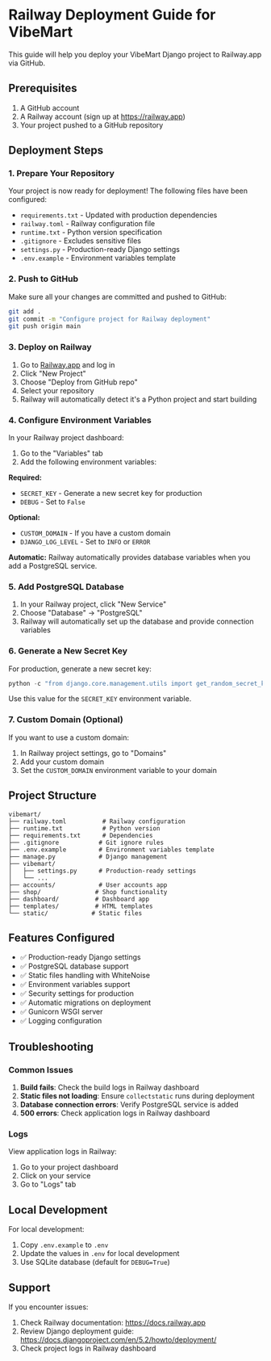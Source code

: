# Railway Deployment Guide for VibeMart

This guide will help you deploy your VibeMart Django project to Railway.app via GitHub.

## Prerequisites

1. A GitHub account
2. A Railway account (sign up at https://railway.app)
3. Your project pushed to a GitHub repository

## Deployment Steps

### 1. Prepare Your Repository

Your project is now ready for deployment! The following files have been configured:

- `requirements.txt` - Updated with production dependencies
- `railway.toml` - Railway configuration file
- `runtime.txt` - Python version specification
- `.gitignore` - Excludes sensitive files
- `settings.py` - Production-ready Django settings
- `.env.example` - Environment variables template

### 2. Push to GitHub

Make sure all your changes are committed and pushed to GitHub:

```bash
git add .
git commit -m "Configure project for Railway deployment"
git push origin main
```

### 3. Deploy on Railway

1. Go to [Railway.app](https://railway.app) and log in
2. Click "New Project"
3. Choose "Deploy from GitHub repo"
4. Select your repository
5. Railway will automatically detect it's a Python project and start building

### 4. Configure Environment Variables

In your Railway project dashboard:

1. Go to the "Variables" tab
2. Add the following environment variables:

**Required:**
- `SECRET_KEY` - Generate a new secret key for production
- `DEBUG` - Set to `False`

**Optional:**
- `CUSTOM_DOMAIN` - If you have a custom domain
- `DJANGO_LOG_LEVEL` - Set to `INFO` or `ERROR`

**Automatic:**
Railway automatically provides database variables when you add a PostgreSQL service.

### 5. Add PostgreSQL Database

1. In your Railway project, click "New Service"
2. Choose "Database" → "PostgreSQL"
3. Railway will automatically set up the database and provide connection variables

### 6. Generate a New Secret Key

For production, generate a new secret key:

```python
python -c "from django.core.management.utils import get_random_secret_key; print(get_random_secret_key())"
```

Use this value for the `SECRET_KEY` environment variable.

### 7. Custom Domain (Optional)

If you want to use a custom domain:

1. In Railway project settings, go to "Domains"
2. Add your custom domain
3. Set the `CUSTOM_DOMAIN` environment variable to your domain

## Project Structure

```
vibemart/
├── railway.toml          # Railway configuration
├── runtime.txt           # Python version
├── requirements.txt      # Dependencies
├── .gitignore           # Git ignore rules
├── .env.example         # Environment variables template
├── manage.py            # Django management
├── vibemart/
│   ├── settings.py      # Production-ready settings
│   └── ...
├── accounts/            # User accounts app
├── shop/               # Shop functionality
├── dashboard/          # Dashboard app
├── templates/          # HTML templates
└── static/            # Static files
```

## Features Configured

- ✅ Production-ready Django settings
- ✅ PostgreSQL database support
- ✅ Static files handling with WhiteNoise
- ✅ Environment variables support
- ✅ Security settings for production
- ✅ Automatic migrations on deployment
- ✅ Gunicorn WSGI server
- ✅ Logging configuration

## Troubleshooting

### Common Issues

1. **Build fails**: Check the build logs in Railway dashboard
2. **Static files not loading**: Ensure `collectstatic` runs during deployment
3. **Database connection errors**: Verify PostgreSQL service is added
4. **500 errors**: Check application logs in Railway dashboard

### Logs

View application logs in Railway:
1. Go to your project dashboard
2. Click on your service
3. Go to "Logs" tab

## Local Development

For local development:

1. Copy `.env.example` to `.env`
2. Update the values in `.env` for local development
3. Use SQLite database (default for `DEBUG=True`)

## Support

If you encounter issues:
1. Check Railway documentation: https://docs.railway.app
2. Review Django deployment guide: https://docs.djangoproject.com/en/5.2/howto/deployment/
3. Check project logs in Railway dashboard 